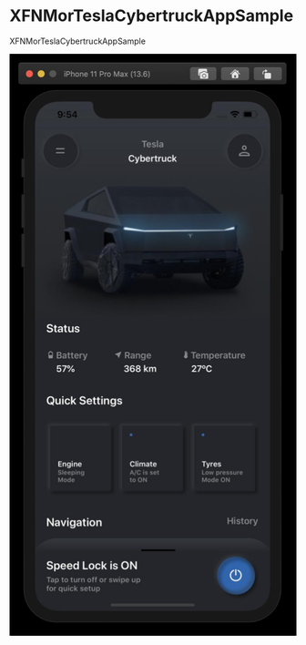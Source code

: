 # XFNMorTeslaCybertruckAppSample
XFNMorTeslaCybertruckAppSample

![alt text](https://github.com/AbdurM/XFNMorTeslaCybertruckAppSample/blob/master/1596498929949.jpeg)
